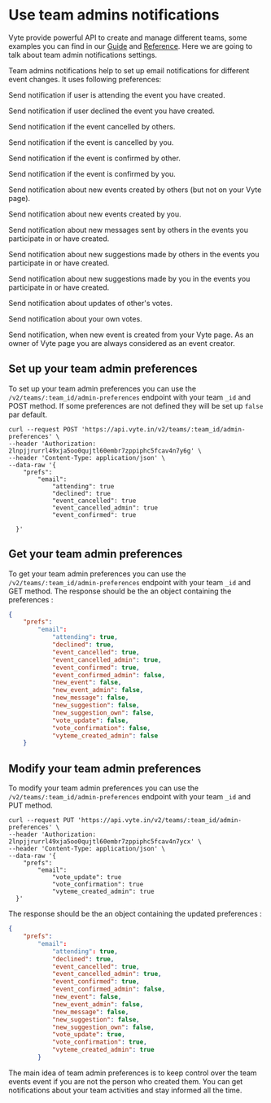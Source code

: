 # Use team admins notifications
Vyte provide powerful API to create and manage different teams, some examples you can find in our [Guide](/guides/setup-team-booking) and [Reference](/reference/teams). Here we are going to talk about team admin notifications settings.

Team admins notifications help to set up email notifications for different event changes. It uses following preferences:

<attributes title="Preferences">

<attribute name="attending" type="boolean" default="false">

Send notification if user is attending the event you have created.

</attribute>
<attribute name="declined" type="boolean" default="false">

Send notification if user declined the event you have created.

</attribute>
<attribute name="event_cancelled" type="boolean" default="false">

Send notification if the event cancelled by others.

</attribute>
<attribute name="event_cancelled_admin" type="boolean" default="false">

Send notification if the event is cancelled by you.

</attribute>

<attribute name="event_confirmed" type="boolean" default="false">

Send notification if the event is confirmed by other.

</attribute>

<attribute name="event_confirmed_admin" type="boolean" default="false">

Send notification if the event is confirmed by you.

</attribute>

<attribute name="new_event" type="boolean" default="false">

Send notification about new events created by others (but not on your Vyte page).

</attribute>

<attribute name="new_event_admin" type="boolean" default="false">

Send notification about new events created by you.

</attribute>

<attribute name="new_message" type="boolean" default="false">

Send notification about new messages sent by others in the events you participate in or have created.

</attribute>

<attribute name="new_suggestion" type="boolean" default="false">

Send notification about new suggestions made by others in the events you participate in or have created.

</attribute>

<attribute name="new_suggestion_own" type="boolean" default="false">

Send notification about new suggestions made by you in the events you participate in or have created.

</attribute>

<attribute name="vote_update" type="boolean" default="false">

Send notification about updates of other's votes.

</attribute>

<attribute name="vote_confirmation" type="boolean" default="false">

Send notification about your own votes.

</attribute>

<attribute name="vyteme_created_admin" type="boolean" default="false">

Send notification, when new event is created from your Vyte page. As an owner of Vyte page you are always considered as an event creator.

</attribute>

## Set up your team admin preferences
To set up your team admin preferences you can use the `/v2/teams/:team_id/admin-preferences` endpoint with your team `_id` and POST method. If some preferences are not defined they will be set up `false` par default.

```shell screen-hidden
curl --request POST 'https://api.vyte.in/v2/teams/:team_id/admin-preferences' \
--header 'Authorization: 2lnpjjrurrl49xja5oo0qujtl60embr7zppiphc5fcav4n7y6g' \
--header 'Content-Type: application/json' \
--data-raw '{
    "prefs":
        "email":
            "attending": true
            "declined": true
            "event_cancelled": true
            "event_cancelled_admin": true
            "event_confirmed": true

  }'
```

## Get your team admin preferences
To get your team admin preferences you can use the `/v2/teams/:team_id/admin-preferences` endpoint with your team `_id` and GET method. The response should be the an object containing the preferences :

```json light-code
{
    "prefs":
        "email":
            "attending": true,
            "declined": true,
            "event_cancelled": true,
            "event_cancelled_admin": true,
            "event_confirmed": true,
            "event_confirmed_admin": false,
            "new_event": false,
            "new_event_admin": false,
            "new_message": false,
            "new_suggestion": false,
            "new_suggestion_own": false,
            "vote_update": false,
            "vote_confirmation": false,
            "vyteme_created_admin": false
    }

```

## Modify your team admin preferences
To modify your team admin preferences you can use the `/v2/teams/:team_id/admin-preferences` endpoint with your team `_id` and PUT method.

```shell screen-hidden
curl --request PUT 'https://api.vyte.in/v2/teams/:team_id/admin-preferences' \
--header 'Authorization: 2lnpjjrurrl49xja5oo0qujtl60embr7zppiphc5fcav4n7ycx' \
--header 'Content-Type: application/json' \
--data-raw '{
    "prefs":
        "email":
            "vote_update": true
            "vote_confirmation": true
            "vyteme_created_admin": true
  }'
```

The response should be the an object containing the updated preferences :

```json light-code
{
    "prefs":
        "email":
            "attending": true,
            "declined": true,
            "event_cancelled": true,
            "event_cancelled_admin": true,
            "event_confirmed": true,
            "event_confirmed_admin": false,
            "new_event": false,
            "new_event_admin": false,
            "new_message": false,
            "new_suggestion": false,
            "new_suggestion_own": false,
            "vote_update": true,
            "vote_confirmation": true,
            "vyteme_created_admin": true
        }

```

The main idea of team admin preferences is to keep control over the team events event if you are not the person who created them. You can get notifications about your team activities and stay informed all the time.




